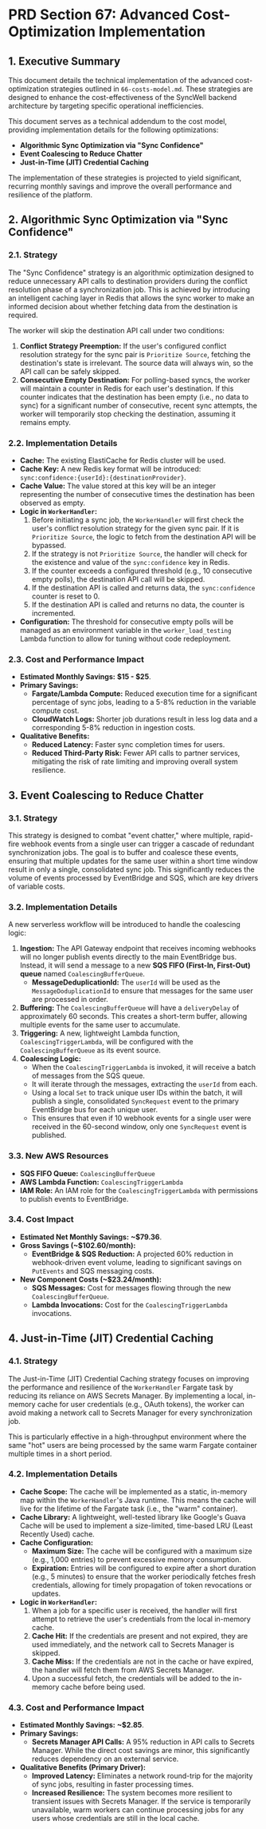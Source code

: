 # PRD Section 67: Advanced Cost-Optimization Implementation

## 1. Executive Summary

This document details the technical implementation of the advanced cost-optimization strategies outlined in `66-costs-model.md`. These strategies are designed to enhance the cost-effectiveness of the SyncWell backend architecture by targeting specific operational inefficiencies.

This document serves as a technical addendum to the cost model, providing implementation details for the following optimizations:

*   **Algorithmic Sync Optimization via "Sync Confidence"**
*   **Event Coalescing to Reduce Chatter**
*   **Just-in-Time (JIT) Credential Caching**

The implementation of these strategies is projected to yield significant, recurring monthly savings and improve the overall performance and resilience of the platform.

## 2. Algorithmic Sync Optimization via "Sync Confidence"

### 2.1. Strategy

The "Sync Confidence" strategy is an algorithmic optimization designed to reduce unnecessary API calls to destination providers during the conflict resolution phase of a synchronization job. This is achieved by introducing an intelligent caching layer in Redis that allows the sync worker to make an informed decision about whether fetching data from the destination is required.

The worker will skip the destination API call under two conditions:

1.  **Conflict Strategy Preemption:** If the user's configured conflict resolution strategy for the sync pair is `Prioritize Source`, fetching the destination's state is irrelevant. The source data will always win, so the API call can be safely skipped.
2.  **Consecutive Empty Destination:** For polling-based syncs, the worker will maintain a counter in Redis for each user's destination. If this counter indicates that the destination has been empty (i.e., no data to sync) for a significant number of consecutive, recent sync attempts, the worker will temporarily stop checking the destination, assuming it remains empty.

### 2.2. Implementation Details

*   **Cache:** The existing ElastiCache for Redis cluster will be used.
*   **Cache Key:** A new Redis key format will be introduced: `sync:confidence:{userId}:{destinationProvider}`.
*   **Cache Value:** The value stored at this key will be an integer representing the number of consecutive times the destination has been observed as empty.
*   **Logic in `WorkerHandler`:**
    1.  Before initiating a sync job, the `WorkerHandler` will first check the user's conflict resolution strategy for the given sync pair. If it is `Prioritize Source`, the logic to fetch from the destination API will be bypassed.
    2.  If the strategy is not `Prioritize Source`, the handler will check for the existence and value of the `sync:confidence` key in Redis.
    3.  If the counter exceeds a configured threshold (e.g., 10 consecutive empty polls), the destination API call will be skipped.
    4.  If the destination API is called and returns data, the `sync:confidence` counter is reset to 0.
    5.  If the destination API is called and returns no data, the counter is incremented.
*   **Configuration:** The threshold for consecutive empty polls will be managed as an environment variable in the `worker_load_testing` Lambda function to allow for tuning without code redeployment.

### 2.3. Cost and Performance Impact

*   **Estimated Monthly Savings:** **$15 - $25**.
*   **Primary Savings:**
    *   **Fargate/Lambda Compute:** Reduced execution time for a significant percentage of sync jobs, leading to a 5-8% reduction in the variable compute cost.
    *   **CloudWatch Logs:** Shorter job durations result in less log data and a corresponding 5-8% reduction in ingestion costs.
*   **Qualitative Benefits:**
    *   **Reduced Latency:** Faster sync completion times for users.
    *   **Reduced Third-Party Risk:** Fewer API calls to partner services, mitigating the risk of rate limiting and improving overall system resilience.

## 3. Event Coalescing to Reduce Chatter

### 3.1. Strategy

This strategy is designed to combat "event chatter," where multiple, rapid-fire webhook events from a single user can trigger a cascade of redundant synchronization jobs. The goal is to buffer and coalesce these events, ensuring that multiple updates for the same user within a short time window result in only a single, consolidated sync job. This significantly reduces the volume of events processed by EventBridge and SQS, which are key drivers of variable costs.

### 3.2. Implementation Details

A new serverless workflow will be introduced to handle the coalescing logic:

1.  **Ingestion:** The API Gateway endpoint that receives incoming webhooks will no longer publish events directly to the main EventBridge bus. Instead, it will send a message to a new **SQS FIFO (First-In, First-Out) queue** named `CoalescingBufferQueue`.
    *   **MessageDeduplicationId:** The `userId` will be used as the `MessageDoduplicationId` to ensure that messages for the same user are processed in order.
2.  **Buffering:** The `CoalescingBufferQueue` will have a `deliveryDelay` of approximately 60 seconds. This creates a short-term buffer, allowing multiple events for the same user to accumulate.
3.  **Triggering:** A new, lightweight Lambda function, `CoalescingTriggerLambda`, will be configured with the `CoalescingBufferQueue` as its event source.
4.  **Coalescing Logic:**
    *   When the `CoalescingTriggerLambda` is invoked, it will receive a batch of messages from the SQS queue.
    *   It will iterate through the messages, extracting the `userId` from each.
    *   Using a local `Set` to track unique user IDs within the batch, it will publish a single, consolidated `SyncRequest` event to the primary EventBridge bus for each unique user.
    *   This ensures that even if 10 webhook events for a single user were received in the 60-second window, only one `SyncRequest` event is published.

### 3.3. New AWS Resources

*   **SQS FIFO Queue:** `CoalescingBufferQueue`
*   **AWS Lambda Function:** `CoalescingTriggerLambda`
*   **IAM Role:** An IAM role for the `CoalescingTriggerLambda` with permissions to publish events to EventBridge.

### 3.4. Cost Impact

*   **Estimated Net Monthly Savings:** **~$79.36**.
*   **Gross Savings (~$102.60/month):**
    *   **EventBridge & SQS Reduction:** A projected 60% reduction in webhook-driven event volume, leading to significant savings on `PutEvents` and SQS messaging costs.
*   **New Component Costs (~$23.24/month):**
    *   **SQS Messages:** Cost for messages flowing through the new `CoalescingBufferQueue`.
    *   **Lambda Invocations:** Cost for the `CoalescingTriggerLambda` invocations.

## 4. Just-in-Time (JIT) Credential Caching

### 4.1. Strategy

The Just-in-Time (JIT) Credential Caching strategy focuses on improving the performance and resilience of the `WorkerHandler` Fargate task by reducing its reliance on AWS Secrets Manager. By implementing a local, in-memory cache for user credentials (e.g., OAuth tokens), the worker can avoid making a network call to Secrets Manager for every synchronization job.

This is particularly effective in a high-throughput environment where the same "hot" users are being processed by the same warm Fargate container multiple times in a short period.

### 4.2. Implementation Details

*   **Cache Scope:** The cache will be implemented as a static, in-memory map within the `WorkerHandler`'s Java runtime. This means the cache will live for the lifetime of the Fargate task (i.e., the "warm" container).
*   **Cache Library:** A lightweight, well-tested library like Google's Guava Cache will be used to implement a size-limited, time-based LRU (Least Recently Used) cache.
*   **Cache Configuration:**
    *   **Maximum Size:** The cache will be configured with a maximum size (e.g., 1,000 entries) to prevent excessive memory consumption.
    *   **Expiration:** Entries will be configured to expire after a short duration (e.g., 5 minutes) to ensure that the worker periodically fetches fresh credentials, allowing for timely propagation of token revocations or updates.
*   **Logic in `WorkerHandler`:**
    1.  When a job for a specific user is received, the handler will first attempt to retrieve the user's credentials from the local in-memory cache.
    2.  **Cache Hit:** If the credentials are present and not expired, they are used immediately, and the network call to Secrets Manager is skipped.
    3.  **Cache Miss:** If the credentials are not in the cache or have expired, the handler will fetch them from AWS Secrets Manager.
    4.  Upon a successful fetch, the credentials will be added to the in-memory cache before being used.

### 4.3. Cost and Performance Impact

*   **Estimated Monthly Savings:** **~$2.85**.
*   **Primary Savings:**
    *   **Secrets Manager API Calls:** A 95% reduction in API calls to Secrets Manager. While the direct cost savings are minor, this significantly reduces dependency on an external service.
*   **Qualitative Benefits (Primary Driver):**
    *   **Improved Latency:** Eliminates a network round-trip for the majority of sync jobs, resulting in faster processing times.
    *   **Increased Resilience:** The system becomes more resilient to transient issues with Secrets Manager. If the service is temporarily unavailable, warm workers can continue processing jobs for any users whose credentials are still in the local cache.
